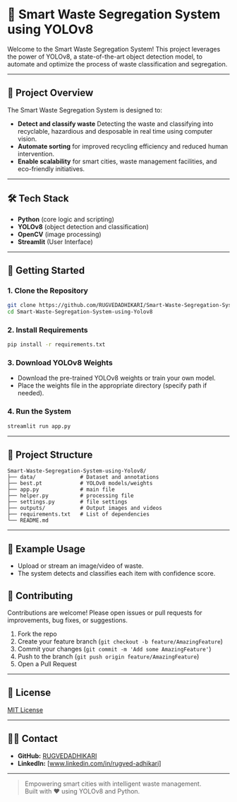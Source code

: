 # 🚮 Smart Waste Segregation System using YOLOv8

Welcome to the Smart Waste Segregation System! This project leverages the power of YOLOv8, a state-of-the-art object detection model, to automate and optimize the process of waste classification and segregation.

---

## 🌟 Project Overview

The Smart Waste Segregation System is designed to:
- **Detect and classify waste** Detecting the waste and classifying into recyclable, hazardious and desposable in real time using computer vision.
- **Automate sorting** for improved recycling efficiency and reduced human intervention.
- **Enable scalability** for smart cities, waste management facilities, and eco-friendly initiatives.

---

## 🛠️ Tech Stack

- **Python** (core logic and scripting)
- **YOLOv8** (object detection and classification)
- **OpenCV** (image processing)
- **Streamlit** (User Interface)

---

## 🚀 Getting Started

### 1. Clone the Repository

```bash
git clone https://github.com/RUGVEDADHIKARI/Smart-Waste-Segregation-System-using-Yolov8.git
cd Smart-Waste-Segregation-System-using-Yolov8
```

### 2. Install Requirements

```bash
pip install -r requirements.txt
```

### 3. Download YOLOv8 Weights

- Download the pre-trained YOLOv8 weights or train your own model.
- Place the weights file in the appropriate directory (specify path if needed).

### 4. Run the System

```bash
streamlit run app.py
```

---

## 📂 Project Structure

```
Smart-Waste-Segregation-System-using-Yolov8/
├── data/              # Dataset and annotations
├── best.pt            # YOLOv8 models/weights
├── app.py             # main file
├── helper.py          # processing file
├── settings.py        # file settings
├── outputs/           # Output images and videos
├── requirements.txt   # List of dependencies
└── README.md
```

---

## 🧪 Example Usage

- Upload or stream an image/video of waste.
- The system detects and classifies each item with confidence score.
  
## 🤝 Contributing

Contributions are welcome! Please open issues or pull requests for improvements, bug fixes, or suggestions.

1. Fork the repo
2. Create your feature branch (`git checkout -b feature/AmazingFeature`)
3. Commit your changes (`git commit -m 'Add some AmazingFeature'`)
4. Push to the branch (`git push origin feature/AmazingFeature`)
5. Open a Pull Request

---

## 📄 License

[MIT License](LICENSE)

---

## 🙋‍♂️ Contact

- **GitHub:** [RUGVEDADHIKARI](https://github.com/RUGVEDADHIKARI)
- **LinkedIn:** [www.linkedin.com/in/rugved-adhikari]

---

> Empowering smart cities with intelligent waste management.  
> Built with ❤️ using YOLOv8 and Python.
